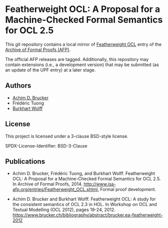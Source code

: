 # Featherweight OCL: A Proposal for a Machine-Checked Formal Semantics for OCL 2.5

This git repository contains a local mirror of
[Featherweight OCL](https://www.isa-afp.org/entries/Featherweight_OCL.shtml)
entry of the
[Archive of Formal Proofs (AFP)](https://www.isa-afp.org).

The official AFP releases are tagged. Additionally, this repository
may contain extensions (i.e., a development version) that may be
submitted (as an update of the UPF entry) at a later stage.

## Authors

* [Achim D. Brucker](http://www.brucker.ch/)
* Frédéric Tuong 
* [Burkhart Wolff](https://www.lri.fr/~wolff/)

## License

This project is licensed under a 3-clause BSD-style license.

SPDX-License-Identifier: BSD-3-Clause

## Publications

* Achim D. Brucker, Frédéric Tuong, and Burkhart Wolff. Featherweight
  OCL: A Proposal for a Machine-Checked Formal Semantics for OCL 2.5. In
  Archive of Formal Proofs, 2014. 
  http://www.isa-afp.org/entries/Featherweight_OCL.shtml, Formal proof 
  development.

* Achim D. Brucker and Burkhart Wolff. Featherweight OCL: A study for 
  the consistent semantics of OCL 2.3 in HOL. In Workshop on OCL and 
  Textual Modelling (OCL 2012), pages 19-24, 2012. 
  https://www.brucker.ch/bibliography/abstract/brucker.ea-featherweight-2012
